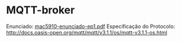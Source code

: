 # MQTT-broker

Enunciado: [mac5910-enunciado-ep1.pdf](https://github.com/giovannioliveira/MQTT-broker/files/7042823/mac5910-enunciado-ep1.pdf)
Especificação do Protocolo: http://docs.oasis-open.org/mqtt/mqtt/v3.1.1/os/mqtt-v3.1.1-os.html
